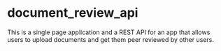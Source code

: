# document_review_api

This is a single page application and a REST API for an app that allows users to upload documents and get them peer reviewed by other users.
